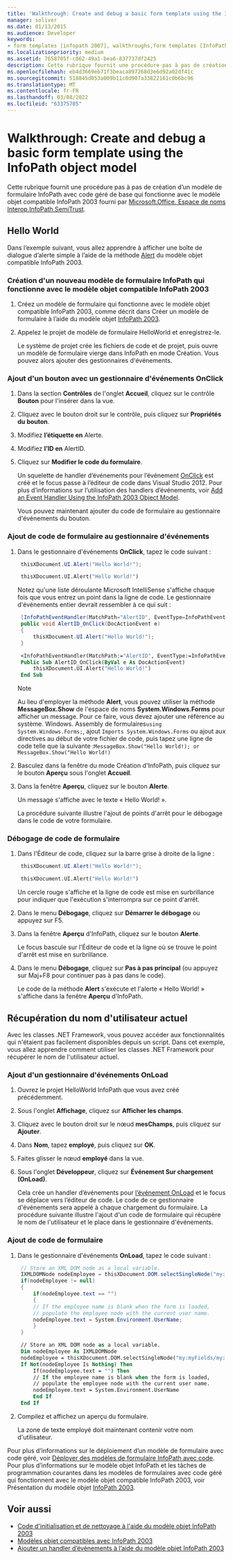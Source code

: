 ```yaml
---
title: 'Walkthrough: Create and debug a basic form template using the InfoPath object model'
manager: soliver
ms.date: 01/13/2015
ms.audience: Developer
keywords:
- form templates [infopath 2007], walkthroughs,form templates [InfoPath 2007], creating InfoPath 2003-compatible,InfoPath 2003-compatible form templates, walkthroughs
ms.localizationpriority: medium
ms.assetid: 7658705f-c062-49a1-bea6-837737df2425
description: Cette rubrique fournit une procédure pas à pas de création d’un modèle de formulaire InfoPath avec code géré de base qui fonctionne avec le modèle objet compatible InfoPath 2003 fourni par Microsoft. Office. Espace de noms Interop.InfoPath.SemiTrust.
ms.openlocfilehash: eb4d3669eb71f3beaca897268d3e6d92a02df41c
ms.sourcegitcommit: 518845d053a009b11c8d907a33822161c0b6bc96
ms.translationtype: MT
ms.contentlocale: fr-FR
ms.lasthandoff: 03/08/2022
ms.locfileid: "63375705"
---
```

# <a name="walkthrough-create-and-debug-a-basic-form-template-using-the-infopath-object-model"></a>Walkthrough: Create and debug a basic form template using the InfoPath object model

Cette rubrique fournit une procédure pas à pas de création d’un modèle de formulaire InfoPath avec code géré de base qui fonctionne avec le modèle objet compatible InfoPath 2003 fourni par [Microsoft.Office. Espace de noms Interop.InfoPath.SemiTrust](https://msdn.microsoft.com/library/Microsoft.Office.Interop.InfoPath.SemiTrust.aspx).
  
## <a name="hello-world"></a>Hello World

Dans l’exemple suivant, vous allez apprendre à afficher une boîte de dialogue d’alerte simple à l’aide de la méthode [Alert](https://msdn.microsoft.com/library/Microsoft.Office.Interop.InfoPath.SemiTrust.UI2.Alert.aspx) du modèle objet compatible InfoPath 2003.
  
### <a name="create-a-new-infopath-form-template-that-works-with-the-infopath-2003-compatible-object-model"></a>Création d'un nouveau modèle de formulaire InfoPath qui fonctionne avec le modèle objet compatible InfoPath 2003

1. Créez un modèle de formulaire qui fonctionne avec le modèle objet compatible InfoPath 2003, comme décrit dans Créer un modèle de formulaire à l’aide du modèle objet [InfoPath 2003](how-to-create-a-form-template-using-the-infopath-2003-object-model.md).

2. Appelez le projet de modèle de formulaire HelloWorld et enregistrez-le.

   Le système de projet crée les fichiers de code et de projet, puis ouvre un modèle de formulaire vierge dans InfoPath en mode Création. Vous pouvez alors ajouter des gestionnaires d'événements.

### <a name="add-a-button-with-an-onclick-event-handler"></a>Ajout d'un bouton avec un gestionnaire d'événements OnClick

1. Dans la section **Contrôles** de l'onglet **Accueil**, cliquez sur le contrôle **Bouton** pour l'insérer dans la vue.

2. Cliquez avec le bouton droit sur le contrôle, puis cliquez sur **Propriétés du bouton**.

3. Modifiez **l’étiquette en** Alerte.

4. Modifiez **l’ID en** AlertID.

5. Cliquez sur **Modifier le code du formulaire**.

   Un squelette de handler d’événements pour l’événement [OnClick](https://msdn.microsoft.com/library/Microsoft.Office.Interop.InfoPath.SemiTrust._ButtonEventSink_Event.OnClick.aspx) est créé et le focus passe à l’éditeur de code dans Visual Studio 2012. Pour plus d’informations sur l’utilisation des handlers d’événements, voir [Add an Event Handler Using the InfoPath 2003 Object Model](how-to-add-an-event-handler-using-the-infopath-2003-object-model.md).

   Vous pouvez maintenant ajouter du code de formulaire au gestionnaire d'événements du bouton.

### <a name="add-form-code-to-the-event-handler"></a>Ajout de code de formulaire au gestionnaire d'événements

1. Dans le gestionnaire d'événements **OnClick**, tapez le code suivant :

   ```cs
    thisXDocument.UI.Alert("Hello World!");
   ```

   ```vb
    thisXDocument.UI.Alert("Hello World!")
   ```

   Notez qu'une liste déroulante Microsoft IntelliSense s'affiche chaque fois que vous entrez un point dans la ligne de code. Le gestionnaire d'événements entier devrait ressembler à ce qui suit :

   ```cs
    [InfoPathEventHandler(MatchPath="AlertID", EventType=InfoPathEventType.OnClick)]
    public void AlertID_OnClick(DocActionEvent e)
    {
        thisXDocument.UI.Alert("Hello World!");
    }
   ```

   ```vb
    <InfoPathEventHandler(MatchPath:="AlertID", EventType:=InfoPathEventType.OnClick)>
    Public Sub AlertID_OnClick(ByVal e As DocActionEvent)
        thisXDocument.UI.Alert("Hello World!")
    End Sub
   ```

   > [!NOTE]
   > Au lieu d'employer la méthode **Alert**, vous pouvez utiliser la méthode **MessageBox.Show** de l'espace de noms **System.Windows.Forms** pour afficher un message. Pour ce faire, vous devez ajouter une référence au système. Windows. Assembly de formulaires`using System.Windows.Forms;`, ajout `Imports System.Windows.Forms` ou ajout aux directives au début de votre fichier de code, puis tapez une ligne de code telle que la suivante :`MessageBox.Show("Hello World!); or MessageBox.Show("Hello World!)`
  
2. Basculez dans la fenêtre du mode Création d'InfoPath, puis cliquez sur le bouton **Aperçu** sous l'onglet **Accueil**.

3. Dans la fenêtre **Aperçu**, cliquez sur le bouton **Alerte**.

   Un message s'affiche avec le texte « Hello World! ».

   La procédure suivante illustre l'ajout de points d'arrêt pour le débogage dans le code de votre formulaire.

### <a name="debug-form-code"></a>Débogage de code de formulaire

1. Dans l'Éditeur de code, cliquez sur la barre grise à droite de la ligne :

   ```cs
    thisXDocument.UI.Alert("Hello World!");
   ```

   ```vb
    thisXDocument.UI.Alert("Hello World!")
   ```

   Un cercle rouge s'affiche et la ligne de code est mise en surbrillance pour indiquer que l'exécution s'interrompra sur ce point d'arrêt.

2. Dans le menu **Débogage**, cliquez sur **Démarrer le débogage** ou appuyez sur F5.

3. Dans la fenêtre **Aperçu** d'InfoPath, cliquez sur le bouton **Alerte**.

   Le focus bascule sur l'Éditeur de code et la ligne où se trouve le point d'arrêt est mise en surbrillance.

4. Dans le menu **Débogage**, cliquez sur **Pas à pas principal** (ou appuyez sur Maj+F8 pour continuer pas à pas dans le code).

   Le code de la méthode **Alert** s'exécute et l'alerte « Hello World! » s'affiche dans la fenêtre **Aperçu** d'InfoPath.

## <a name="getting-the-current-users-name"></a>Récupération du nom d'utilisateur actuel

Avec les classes .NET Framework, vous pouvez accéder aux fonctionnalités qui n'étaient pas facilement disponibles depuis un script. Dans cet exemple, vous allez apprendre comment utiliser les classes .NET Framework pour récupérer le nom de l'utilisateur actuel.
  
### <a name="add-an-onload-event-handler"></a>Ajout d'un gestionnaire d'événements OnLoad

1. Ouvrez le projet HelloWorld InfoPath que vous avez créé précédemment.

2. Sous l'onglet **Affichage**, cliquez sur **Afficher les champs**.

3. Cliquez avec le bouton droit sur le nœud **mesChamps**, puis cliquez sur **Ajouter**.

4. Dans **Nom**, tapez **employé**, puis cliquez sur **OK**.

5. Faites glisser le nœud **employé** dans la vue.

6. Sous l'onglet **Développeur**, cliquez sur **Événement Sur chargement (OnLoad)**.

   Cela crée un handler d’événements pour [l’événement OnLoad](https://msdn.microsoft.com/library/Microsoft.Office.Interop.InfoPath.SemiTrust._XDocumentEventSink2_Event.OnLoad.aspx) et le focus se déplace vers l’éditeur de code. Le code de ce gestionnaire d'événements sera appelé à chaque chargement du formulaire. La procédure suivante illustre l'ajout d'un code de formulaire qui récupère le nom de l'utilisateur et le place dans le gestionnaire d'événements.

### <a name="add-form-code"></a>Ajout de code de formulaire 

1. Dans le gestionnaire d'événements **OnLoad**, tapez le code suivant :

   ```cs
    // Store an XML DOM node as a local variable.
    IXMLDOMNode nodeEmployee = thisXDocument.DOM.selectSingleNode("my:myFields/my:employee");
    if(nodeEmployee != null)
    {
        if(nodeEmployee.text == "")
        {
        // If the employee name is blank when the form is loaded, 
        // populate the employee node with the current user name.
        nodeEmployee.text = System.Environment.UserName;
        }
    }
   ```

   ```vb
    // Store an XML DOM node as a local variable.
    Dim nodeEmployee As IXMLDOMNode
    nodeEmployee = thisXDocument.DOM.selectSingleNode("my:myFields/my:employee");
    If Not(nodeEmployee Is Nothing) Then
        If(nodeEmployee.text = "") Then
        // If the employee name is blank when the form is loaded, 
        // populate the employee node with the current user name.
        nodeEmployee.text = System.Environment.UserName
        End If
    End If
   ```

2. Compilez et affichez un aperçu du formulaire.

   La zone de texte employé doit maintenant contenir votre nom d'utilisateur.

Pour plus d’informations sur le déploiement d’un modèle de formulaire avec code géré, voir [Déployer des modèles de formulaire InfoPath avec code](how-to-deploy-infopath-form-templates-with-code.md). Pour plus d’informations sur le modèle objet InfoPath et les tâches de programmation courantes dans les modèles de formulaires avec code géré qui fonctionnent avec le modèle objet compatible InfoPath 2003, voir Présentation du modèle objet [InfoPath 2003](understanding-the-infopath-2003-object-model.md).
  
## <a name="see-also"></a>Voir aussi

- [Code d'initialisation et de nettoyage à l'aide du modèle objet InfoPath 2003](initialization-and-clean-up-code-using-infopath-2003-object-model.md)
- [Modèles objet compatibles avec InfoPath 2003](infopath-2003-compatible-object-models.md)
- [Ajouter un handler d’événements à l’aide du modèle objet InfoPath 2003](how-to-add-an-event-handler-using-the-infopath-2003-object-model.md)
